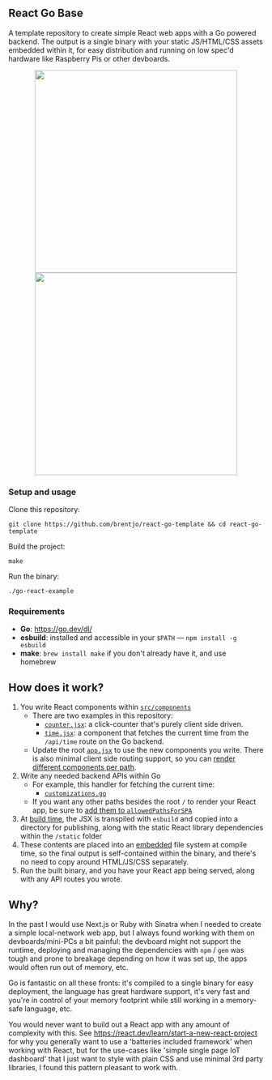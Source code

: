 ## React Go Base

A template repository to create simple React web apps with a Go powered backend. The output is a single binary with your static JS/HTML/CSS assets embedded within it, for easy distribution and running on low spec'd hardware like Raspberry Pis or other devboards.

<p align="center">
  <img src="https://github.com/brentjo/react-go-template/assets/6415223/e8551741-50ee-4b51-aa02-1cc31d4c8bb7" width="400px">
  <img src="https://github.com/brentjo/react-go-template/assets/6415223/76fc8c46-22ec-493d-a7b7-4260df7717f8" width="400px">
</p>

### Setup and usage

Clone this repository:
```
git clone https://github.com/brentjo/react-go-template && cd react-go-template
```

Build the project:
```
make
```

Run the binary:
```
./go-react-example
```

### Requirements

- **Go**: https://go.dev/dl/
- **esbuild**: installed and accessible in your `$PATH` — `npm install -g esbuild`
- **make**: `brew install make` if you don't already have it, and use homebrew

## How does it work?
1. You write React components within [`src/components`](src/components)
    - There are two examples in this repository:
      - [`counter.jsx`](src/components/counter.jsx): a click-counter that's purely client side driven.
      - [`time.jsx`](src/components/time.jsx): a component that fetches the current time from the `/api/time` route on the Go backend.
    - Update the root [`app.jsx`](src/app.jsx) to use the new components you write. There is also minimal client side routing support, so you can [render different components per path](https://github.com/brentjo/react-go-template/blob/main/src/app.jsx#L25-L34).
2. Write any needed backend APIs within Go
    - For example, this handler for fetching the current time:
      - [`customizations.go`](https://github.com/brentjo/react-go-template/blob/main/customizations.go#L10-L11)
    - If you want any other paths besides the root `/` to render your React app, be sure to [add them to `allowedPathsForSPA`](https://github.com/brentjo/react-go-template/blob/main/customizations.go#L13-L14)
3. At [build time](https://github.com/brentjo/react-go-template/blob/1b4bef9c465cd39c071d65e95f64a74e723cc938/Makefile#L3-L7), the JSX is transpiled with `esbuild` and copied into a directory for publishing, along with the static React library dependencies within the `/static` folder
4. These contents are placed into an [embedded](https://pkg.go.dev/embed) file system at compile time, so the final output is self-contained within the binary, and there's no need to copy around HTML/JS/CSS separately.
5. Run the built binary, and you have your React app being served, along with any API routes you wrote.


## Why?
In the past I would use Next.js or Ruby with Sinatra when I needed to create a simple local-network web app, but I always found working with them on devboards/mini-PCs a bit painful: the devboard might not support the runtime, deploying and managing the dependencies with `npm` / `gem` was tough and prone to breakage depending on how it was set up, the apps would often run out of memory, etc.

Go is fantastic on all these fronts: it's compiled to a single binary for easy deployment, the language has great hardware support, it's very fast and you're in control of your memory footprint while still working in a memory-safe language, etc.

You would never want to build out a React app with any amount of complexity with this. See https://react.dev/learn/start-a-new-react-project for why you generally want to use a 'batteries included framework' when working with React, but for the use-cases like 'simple single page IoT dashboard' that I just want to style with plain CSS and use minimal 3rd party libraries, I found this pattern pleasant to work with.
